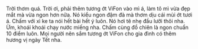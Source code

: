 Trời thơm quá.
Trời ơi, phải thêm tương ớt ViFon vào mì á, làm tô mì vừa đẹp mắt mà vừa ngon hơn nữa.
Nó kiểu ngon đậm đà mà thơm dịu cái mùi ớt tươi á. Chấm với xì ke ta nói hết bài hết ý luôn.
Nó hơi tê nhẹ đầu lưỡi thôi nha. Ừm, khoái khoái chạy nước miếng nha.
Chấm cùng đồ chiên là ngon chuẩn 10 điểm luôn.
Mọi người nên sắm tương ớt ViFon cho gia đình có thêm hương vị ngày Tết nha.